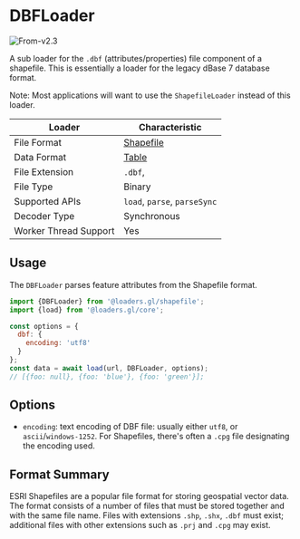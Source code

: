 # DBFLoader

<p class="badges">
  <img src="https://img.shields.io/badge/From-v2.3-blue.svg?style=flat-square" alt="From-v2.3" />
</p>

A sub loader for the `.dbf` (attributes/properties) file component of a shapefile. This is essentially a loader for the legacy dBase 7 database format.

Note: Most applications will want to use the `ShapefileLoader` instead of this loader.

| Loader                | Characteristic                               |
| --------------------- | -------------------------------------------- |
| File Format           | [Shapefile](/docs/modules/shapefile/formats/shapefile)                                   |
| Data Format           | [Table](/docs/specifications/category-table) |
| File Extension        | `.dbf`,                                      |
| File Type             | Binary                                       |
| Supported APIs        | `load`, `parse`, `parseSync`                 |
| Decoder Type          | Synchronous                                  |
| Worker Thread Support | Yes                                          |

## Usage

The `DBFLoader` parses feature attributes from the Shapefile format.

```js
import {DBFLoader} from '@loaders.gl/shapefile';
import {load} from '@loaders.gl/core';

const options = {
  dbf: {
    encoding: 'utf8'
  }
};
const data = await load(url, DBFLoader, options);
// [{foo: null}, {foo: 'blue'}, {foo: 'green'}];
```

## Options

- `encoding`: text encoding of DBF file: usually either `utf8`, or `ascii`/`windows-1252`. For Shapefiles, there's often a `.cpg` file designating the encoding used.

## Format Summary

ESRI Shapefiles are a popular file format for storing geospatial vector data.
The format consists of a number of files that must be stored together and with
the same file name. Files with extensions `.shp`, `.shx`, `.dbf` must exist;
additional files with other extensions such as `.prj` and `.cpg` may exist.
